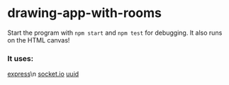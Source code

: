 # drawing-app-with-rooms
Start the program with `npm start` and `npm test` for debugging. It also runs on the HTML canvas!
### It uses: 
[express](https://www.npmjs.com/package/express)\n
[socket.io](https://www.npmjs.com/package/socket.io)
[uuid](https://www.npmjs.com/package/uuid)
